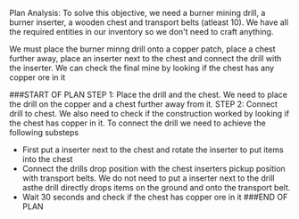 Plan Analysis:
To solve this objective, we need a burner mining drill, a burner inserter, a wooden chest and transport belts (atleast 10). We have all the required entities in our inventory so we don't need to craft anything.

We must place the burner minng drill onto a copper patch, place a chest further away, place an inserter next to the chest and connect the drill with the inserter. We can check the final mine by looking if the chest has any copper ore in it

###START OF PLAN
STEP 1: Place the drill and the chest. We need to place the drill on the copper and a chest further away from it.
STEP 2: Connect drill to chest. We also need to check if the construction worked by looking if the chest has copper in it. To connect the drill we need to achieve the following substeps
- First put a inserter next to the chest and rotate the inserter to put items into the chest
- Connect the drills drop position with the chest inserters pickup position with transport belts. We do not need to put a inserter next to the drill asthe drill directly drops items on the ground and onto the transport belt.
- Wait 30 seconds and check if the chest has copper ore in it
###END OF PLAN